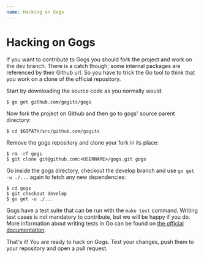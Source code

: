 ```yaml
---
name: Hacking on Gogs
---
```


# Hacking on Gogs

If you want to contribute to Gogs you should fork the project and work on the dev branch.
There is a catch though; some internal packages are referenced by their Github url. So
you have to trick the Go tool to think that you work on a clone of the official repository.

Start by downloading the source code as you normally would:

    $ go get github.com/gogits/gogs

Now fork the project on Github and then go to gogs' source parent directory:

    $ cd $GOPATH/src/github.com/gogits

Remove the gogs repository and clone your fork in its place:

    $ rm -rf gogs
    $ git clone git@github.com:<USERNAME>/gogs.git gogs

Go inside the gogs directory, checkout the develop branch and use `go get -u ./...` again to fetch any new dependencies:

    $ cd gogs
    $ git checkout develop
    $ go get -u ./...

Gogs have a test suite that can be run with the `make test` command. Writing
test cases is not mandatory to contribute, but we will be happy if you do.
More information about writing tests in Go can be found on
[the official documentation](golangtesting).

That's it! You are ready to hack on Gogs. Test your changes, push them to your repository and open a pull request.

[golangtesting]: https://golang.org/pkg/testing/
